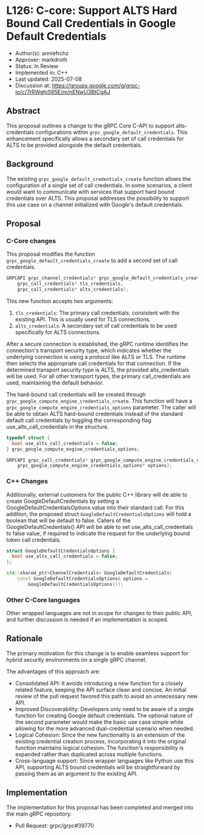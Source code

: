 # L126: C-core: Support ALTS Hard Bound Call Credentials in Google Default Credentials

*   Author(s): anniefrchz
*   Approver: markdroth
*   Status: In Review
*   Implemented in: C++
*   Last updated: 2025-07-08
*   Discussion at:
    https://groups.google.com/g/grpc-io/c/7rRWghiS95E/m/nENwU3BtCgAJ

## Abstract

This proposal outlines a change to the gRPC Core C-API to support
alts-credentials configurations within `grpc_google_default_credentials`. This
enhancement specifically allows a secondary set of call credentials for ALTS to
be provided alongside the default credentials.

## Background

The existing `grpc_google_default_credentials_create` function allows the
configuration of a single set of call credentials. In some scenarios, a client
would want to communicate with services that support hard bound credentials over
ALTS. This proposal addresses the possibility to support this use case on a
channel initialized with Google's default credentials.

## Proposal

### C-Core changes

This proposal modifies the function `grpc_google_default_credentials_create` to
add a second set of call credentials.

```c
GRPCAPI grpc_channel_credentials* grpc_google_default_credentials_create(
    grpc_call_credentials* tls_credentials,
    grpc_call_credentials* alts_credentials);
```

This new function accepts two arguments:

1.  `tls_credentials`: The primary call credentials, consistent with the
    existing API. This is usually used for TLS connections.
2.  `alts_credentials`: A secondary set of call credentials to be used
    specifically for ALTS connections.

After a secure connection is established, the gRPC runtime identifies the
connection's transport security type, which indicates whether the underlying
connection is using a protocol like ALTS or TLS. The runtime then selects the
appropriate call credentials for that connection. If the determined transport
security type is ALTS, the provided alts_credentials will be used. For all other
transport types, the primary call_credentials are used, maintaining the default
behavior.

The hard-bound call credentials will be created through
`grpc_google_compute_engine_credentials_create`. This function will have a
`grpc_google_compute_engine_credentials_options` parameter. The caller will be
able to obtain ALTS hard-bound credentials instead of the standard default call
credentials by toggling the corresponding flag use_alts_call_credentials in the
structure.

```c
typedef struct {
  bool use_alts_call_credentials = false;
} grpc_google_compute_engine_credentials_options;

GRPCAPI grpc_call_credentials* grpc_google_compute_engine_credentials_create(
    grpc_google_compute_engine_credentials_options* options);
```

### C++ Changes

Additionally, external customers for the public C++ library will de able to
create GoogleDefaultCredentials by setting a GoogleDefaultCredentialsOptions
value into their standard call. For this addition, the proposed struct
`GoogleDefaultCredentialsOptions` will hold a boolean that will be default to
false. Callers of the GoogleDefaultCredentials() API will be able to set
use_alts_call_credentials to false value, if required to indicate the request
for the underlying bound token call credentials.

```c++
struct GoogleDefaultCredentialsOptions {
  bool use_alts_call_credentials = false;
};

std::shared_ptr<ChannelCredentials> GoogleDefaultCredentials(
    const GoogleDefaultCredentialsOptions& options =
        GoogleDefaultCredentialsOptions());
```

### Other C-Core languages

Other wrapped languages are not in scope for changes to their public API, and
further discussion is needed if an implementation is scoped.

## Rationale

The primary motivation for this change is to enable seamless support for hybrid
security environments on a single gRPC channel.

The advantages of this approach are:

*   Consolidated API: It avoids introducing a new function for a closely related
    feature, keeping the API surface clean and concise. An initial review of the
    pull request favored this path to avoid an unnecessary new API.
*   Improved Discoverability: Developers only need to be aware of a single
    function for creating Google default credentials. The optional nature of the
    second parameter would make the basic use case simple while allowing for the
    more advanced dual-credential scenario when needed.
*   Logical Cohesion: Since the new functionality is an extension of the
    existing credential creation process, incorporating it into the original
    function maintains logical cohesion. The function's responsibility is
    expanded rather than duplicated across multiple functions.
*   Cross-language support: Since wrapper languages like Python use this API,
    supporting ALTS bound credentials will be straightforward by passing them as
    an argument to the existing API.

## Implementation

The implementation for this proposal has been completed and merged into the main
gRPC repository.

*   Pull Request: grpc/grpc#39770
